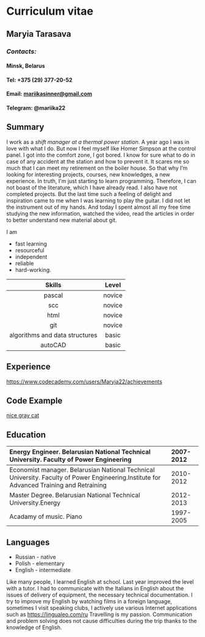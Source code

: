 # Curriculum vitae

## Maryia Tarasava

### *Contacts:*

#### Minsk, Belarus

#### Tel: +375 (29) 377-20-52  

#### Email: mariikasinner@gmail.com

#### Telegram: @mariika22

## Summary

I work as a *shift manager at a thermal power station*. A year ago I was in love with what I do. But now I feel myself like Homer Simpson at the control panel. I got into the comfort zone, I got bored. I know for sure what to do in  case of any accident at the station and how to prevent it.  It scares me so much that I can meet my retirement on the boiler house. So that why I’m looking for interesting projects, courses, new knowledges, a new experience. In truth, I'm just starting to learn programming. Therefore, I can not boast of the literature, which I have already read. I also have not completed projects. But the last time such a feeling of delight and inspiration came to me when I was learning to play the guitar. I did not let the instrument out of my hands. And today I spent almost all my free time studying the new information, watched the video, read the articles in order to better understand new material about git.

I am

- fast learning
- resourceful
- independent
- reliable
- hard-working.

Skills | Level
:---------:|:---------:
pascal|novice
scc|novice
html|novice
git|novice
algorithms and data structures|basic
autoCAD|basic

## Experience

<https://www.codecademy.com/users/Maryia22/achievements>

## Code Example

[nice gray cat](https://github.com/Maryia22/pascal)

## Education
 
Energy Engineer. Belarusian National Technical University. Faculty of Power Engineering|2007-2012
:----------------------------|:----------------------------
Economist manager. Belarusian National Technical University. Faculty of Power Engineering.Institute for Advanced Training and Retraining|2010-2012
Master Degree. Belarusian National Technical University.Energy|2012-2013
Acadamy of music. Piano| 1997-2005 

## Languages

* Russian - native
* Polish - elementary
* English - intermediate

 Like many people, I learned English at school. Last year improved the level with a tutor. I had to communicate with the Italians in English about the issues of delivery  of equipment, the necessary technical documentation. I try to improve my English by watching films in a foreign language, sometimes I visit speaking clubs, I actively use various Internet applications such as <https://lingualeo.com/ru> Travelling is my passion.  Communication and problem solving  does not cause difficulties during the trip thanks to the knowledge of English.

